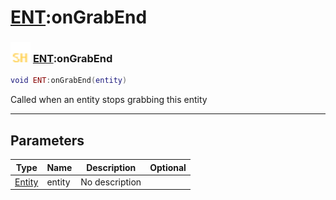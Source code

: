 # [ENT](../ent/README.md):onGrabEnd

### <img src="../../.gitbook/assets/shared.png" width="32" height="32" /> [ENT](../ent/README.md):onGrabEnd

```lua
void ENT:onGrabEnd(entity)
```

Called when an entity stops grabbing this entity<br>

-----------------
## Parameters

| Type   | Name | Description | Optional |
| ------ | ---- | ----------- | -------: |
| [Entity](../entity/README.md) | entity | No description |  |
